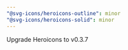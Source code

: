 ```yaml
---
"@svg-icons/heroicons-outline": minor
"@svg-icons/heroicons-solid": minor
---
```


Upgrade Heroicons to v0.3.7
